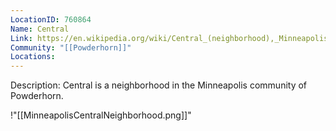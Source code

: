 ```yaml
---
LocationID: 760864
Name: Central
Link: https://en.wikipedia.org/wiki/Central_(neighborhood),_Minneapolis 
Community: "[[Powderhorn]]"
Locations: 
---
```


Description:
Central is a neighborhood in the Minneapolis community of Powderhorn.

!"[[MinneapolisCentralNeighborhood.png]]"